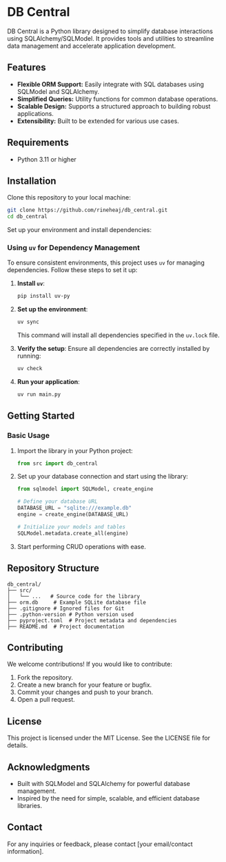 # DB Central

DB Central is a Python library designed to simplify database interactions using SQLAlchemy/SQLModel. It provides tools and utilities to streamline data management and accelerate application development.

## Features

- **Flexible ORM Support:** Easily integrate with SQL databases using SQLModel and SQLAlchemy.
- **Simplified Queries:** Utility functions for common database operations.
- **Scalable Design:** Supports a structured approach to building robust applications.
- **Extensibility:** Built to be extended for various use cases.

## Requirements

- Python 3.11 or higher

## Installation

Clone this repository to your local machine:

```bash
git clone https://github.com/rineheaj/db_central.git
cd db_central
```

Set up your environment and install dependencies:

### Using `uv` for Dependency Management

To ensure consistent environments, this project uses `uv` for managing dependencies. Follow these steps to set it up:

1. **Install `uv`**:
   ```bash
   pip install uv-py
   ```

2. **Set up the environment**:
   ```bash
   uv sync
   ```

   This command will install all dependencies specified in the `uv.lock` file.

3. **Verify the setup**:
   Ensure all dependencies are correctly installed by running:
   ```bash
   uv check
   ```

4. **Run your application**:
   ```bash
   uv run main.py
   ```

## Getting Started

### Basic Usage

1. Import the library in your Python project:

   ```python
   from src import db_central
   ```

2. Set up your database connection and start using the library:

   ```python
   from sqlmodel import SQLModel, create_engine

   # Define your database URL
   DATABASE_URL = "sqlite:///example.db"
   engine = create_engine(DATABASE_URL)

   # Initialize your models and tables
   SQLModel.metadata.create_all(engine)
   ```

3. Start performing CRUD operations with ease.

## Repository Structure

```
db_central/
├── src/
│   └── ...   # Source code for the library
├── orm.db     # Example SQLite database file
├── .gitignore # Ignored files for Git
├── .python-version # Python version used
├── pyproject.toml  # Project metadata and dependencies
├── README.md  # Project documentation
```

## Contributing

We welcome contributions! If you would like to contribute:

1. Fork the repository.
2. Create a new branch for your feature or bugfix.
3. Commit your changes and push to your branch.
4. Open a pull request.

## License

This project is licensed under the MIT License. See the LICENSE file for details.

## Acknowledgments

- Built with SQLModel and SQLAlchemy for powerful database management.
- Inspired by the need for simple, scalable, and efficient database libraries.

## Contact

For any inquiries or feedback, please contact [your email/contact information].
